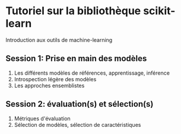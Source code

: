 # Tutoriel sur la bibliothèque scikit-learn

Introduction aux outils de machine-learning

## Session 1: Prise en main des modèles 

1. Les différents modèles de références, apprentissage, inférence
2. Introspection légère des modèles
3. Les approches ensemblistes
 
## Session 2: évaluation(s) et sélection(s)

1. Métriques d'évaluation
2. Sélection de modèles, sélection de caractéristiques
